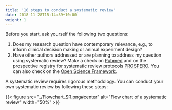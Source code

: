```yaml
---
title: '10 steps to conduct a systematic review'
date: 2018-11-28T15:14:39+10:00
weight: 1
---
```


Before you start, ask yourself the following two questions:
1) Does my research question have contemporary relevance, e.g., to inform clinical decision making or animal experiment design?
2) Have other authors addressed or are planning to address my question using systematic review? Make a check on [Pubmed](https://pubmed.ncbi.nlm.nih.gov/) and on the prospective registry for systematic review protocols [PROSPERO](https://www.crd.york.ac.uk/prospero/). You can also check on the [Open Science Framework](https://osf.io/).

A systematic review requires rigorous methodology. You can conduct your own systematic review by following these steps:
 
{{< figure src="../Flowchart_SR.png#center" alt="Flow chart of a systematic review" width="50%" >}}
&nbsp;  
&nbsp;  
